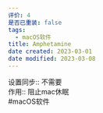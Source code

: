 ```yaml
---
评价: 4
是否已重装: false
tags:
  - macOS软件
title: Amphetamine
date created: 2023-03-01
date modified: 2023-03-08
---
```


设置同步:: 不需要  
作用:: 阻止mac休眠  
#macOS软件
